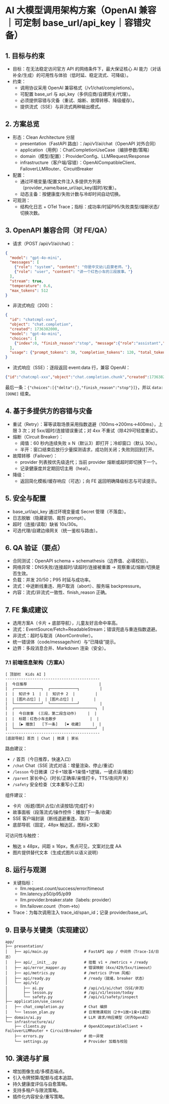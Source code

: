 # AI 大模型调用架构方案（OpenAI 兼容｜可定制 base_url/api_key｜容错灾备）

## 1. 目标与约束
- 目标：在无法稳定访问官方 API 的网络条件下，最大保证核心 AI 能力（对话补全/生成）的可用性与体验（低时延、稳定流式、可降级）。
- 约束：
  - 调用协议采用 OpenAI 兼容格式（/v1/chat/completions）。
  - 可配置 base_url 与 api_key（多供应商/自建网关/代理）。
  - 必须提供容错与灾备（重试、熔断、故障转移、降级缓存）。
  - 提供流式（SSE）与非流式两种输出模式。

## 2. 方案总览
- 形态：Clean Architecture 分层
  - presentation（FastAPI 路由）：/api/v1/ai/chat（OpenAPI 对外合同）
  - application（用例）：ChatCompletionUseCase（编排参数/策略）
  - domain（模型/配置）：ProviderConfig、LLMRequest/Response
  - infrastructure（客户端/容错）：OpenAICompatibleClient、FailoverLLMRouter、CircuitBreaker
- 配置：
  - 通过环境变量/配置文件注入多提供方列表（provider_name/base_url/api_key/超时/权重）。
  - 动态主备：按健康度/失败计数与冷却时间自动切换。
- 可观测：
  - 结构化日志 + OTel Trace；指标：成功率/时延P95/失败类型/熔断状态/切换次数。

## 3. OpenAPI 兼容合同（对 FE/QA）
- 请求（POST /api/v1/ai/chat）：
```json
{
  "model": "gpt-4o-mini",
  "messages": [
    {"role": "system", "content": "你是中文幼儿启蒙老师。"},
    {"role": "user", "content": "讲一个红色小车的三段故事。"}
  ],
  "stream": true,
  "temperature": 0.6,
  "max_tokens": 512
}
```
- 非流式响应（200）：
```json
{
  "id": "chatcmpl-xxx",
  "object": "chat.completion",
  "created": 1736382000,
  "model": "gpt-4o-mini",
  "choices": [
    {"index":0, "finish_reason":"stop", "message":{"role":"assistant","content":"..."}}
  ],
  "usage": {"prompt_tokens": 30, "completion_tokens": 120, "total_tokens": 150}
}
```
- 流式响应（SSE）：逐段返回 event:data 行，兼容 OpenAI：
```json
{"id":"chatcmpl-xxx","object":"chat.completion.chunk","created":1736382001,"model":"gpt-4o-mini","choices":[{"index":0,"delta":{"content":"第一段..."},"finish_reason":null}]}
```
最后一条：`{"choices":[{"delta":{},"finish_reason":"stop"}]}`，并以 `data: [DONE]` 结束。

## 4. 基于多提供方的容错与灾备
- 重试（Retry）：幂等读取场景采用指数退避（100ms→200ms→400ms），上限 3 次；对 5xx/超时/连接错误重试；对 4xx 不重试（除429可轻度重试）。
- 熔断（Circuit Breaker）：
  - 阈值：60 秒内连续失败 ≥ N（默认3）即打开；冷却窗口（默认 30s）。
  - 半开：窗口结束后放行少量探测请求，成功则关闭；失败则回到打开。
- 故障转移（Failover）：
  - provider 列表按优先级迭代；当前 provider 熔断或超时即切换下一个。
  - 记录健康度并定期回切主用（heal）。
- 降级：
  - 返回简化模板/缓存响应（可选）；向 FE 返回明确降级标志与可读提示。

## 5. 安全与配置
- base_url/api_key 通过环境变量或 Secret 管理（不落盘）。
- 日志脱敏（隐藏密钥、裁剪 prompt）。
- 超时（连接/读取）缺省 10s/30s。
- 可选代理/自建边缘网关（统一鉴权与路由）。

## 6. QA 验证（要点）
- 合同测试：OpenAPI schema + schemathesis（边界值、必填校验）。
- 网络异常：DNS失败/连接超时/读超时/连接被重置 → 观察重试/熔断/切换是否生效。
- 负载：并发 20/50；P95 时延与成功率。
- 流式：中途断线重连、用户取消（abort）、服务端 backpressure。
- 内容：流式/非流式一致性、finish_reason 正确。

## 7. FE 集成建议
- 选用方案A（卡片 + 底部导航），儿童友好且命中率高。
- 流式：EventSource/Fetch+ReadableStream；错误兜底与重连指数退避。
- 非流式：超时与取消（AbortController）。
- 统一错误体（code/message/hint）与“已降级”提示。
- 边界：多段消息合并、Markdown 渲染（安全）。

### 7.1 前端信息架构（方案A）
```
[ 顶部栏  Kids AI ]
------------------------------------------
|  今日推荐                                |
|  ┌────────────┐  ┌────────────┐         |
|  |  知识卡 1  |  |  知识卡 2  |         |
|  | [图片占位] |  | [图片占位] |         |
|  └────────────┘  └────────────┘         |
|  ┌────────────────────────────────────┐  |
|  |  今日故事  (三段，第二段含动作)     |  |
|  |  标题：红色小车去散步               |  |
|  |  [▶ 播放]   [下一条]   [❤ 收藏]     |  |
|  └────────────────────────────────────┘  |
------------------------------------------
[底部导航] 首页 | Chat | 微课 | 家长
```

路由建议：
- `/` 首页（今日推荐，快速入口）
- `/chat` Chat（SSE 流式对话：增量渲染、停止/重试）
- `/lesson` 今日微课（2卡+1故事+1亲情+1逻辑，一键点读/播放）
- `/parent` 家长中心（时长/正确率/亲情打卡，TTS/夜间开关）
- `/safety` 安全检查（文本重写小工具）

组件建议：
- 卡片（标题/图片占位/点读按钮/完成打卡）
- 故事面板（段落流式/操作控件：播放/下一条/收藏）
- SSE 客户端封装（断线退避重连、取消）
- 底部导航（固定，48px 触达区，图标+文案）

可访问性与触控：
- 触达 ≥ 48px，间距 ≥ 16px，焦点可见，文案对比度 AA
- 图片提供替代文本（生成式图片以语义说明）

## 8. 运行与观测
- 关键指标：
  - llm.request.count/success/error/timeout
  - llm.latency.p50/p95/p99
  - llm.provider.breaker.state（labels: provider）
  - llm.failover.count（from→to）
- Trace：为每次调用注入 trace_id/span_id；记录 provider/base_url。

## 9. 目录与关键类（实现建议）
```
app/
├── presentation/
│   ├── api/main.py                # FastAPI app / 中间件（Trace-Id/日志）
│   ├── api/__init__.py            # 挂载 v1 + /metrics + /ready
│   ├── api/error_mapper.py        # 错误映射（4xx/429/5xx/timeout）
│   ├── api/metrics.py             # /metrics（Prom 风格）
│   ├── api/ready.py               # /ready（就绪，breaker 状态）
│   └── api/v1/
│       ├── ai.py                  # /api/v1/ai/chat（SSE/非流）
│       ├── lesson.py              # /api/v1/lesson/today
│       └── safety.py              # /api/v1/safety/inspect
├── application/use_cases/
│   ├── chat_completion.py         # Chat 编排
│   └── lesson_plan.py             # 日常微课规则（2卡+1故+1亲+1逻辑）
├── domain/ai.py                   # LLM 请求/响应模型（对齐OpenAI）
└── infrastructure/ai/
    ├── clients.py                 # OpenAICompatibleClient + FailoverLLMRouter + CircuitBreaker
    ├── errors.py                  # 统一异常
    └── settings.py                # Provider 加载与校验
```

## 10. 演进与扩展
- 增加图像生成/多模态端点。
- 引入令牌预算/配额与成本追踪。
- 持久健康度评估与自愈策略。
- 支持多租户与限流策略。
- 插件化内容安全/重写策略。